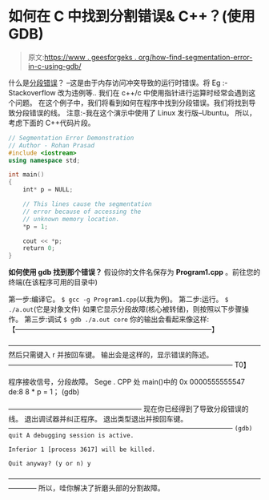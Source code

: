 # 如何在 C 中找到分割错误& C++？(使用 GDB)

> 原文:[https://www . geesforgeks . org/how-find-segmentation-error-in-c-using-gdb/](https://www.geeksforgeeks.org/how-to-find-segmentation-error-in-c-c-using-gdb/)

什么是[分段错误](https://www.geeksforgeeks.org/core-dump-segmentation-fault-c-cpp/)？
–这是由于内存访问冲突导致的运行时错误。将 Eg :-Stackoverflow 改为违例等..
我们在 c++/c 中使用指针进行运算时经常会遇到这个问题。
在这个例子中，我们将看到如何在程序中找到分段错误。我们将找到导致分段错误的线。
注意:-我在这个演示中使用了 Linux 发行版–Ubuntu。
所以，考虑下面的 C++代码片段。

```cpp
// Segmentation Error Demonstration
// Author - Rohan Prasad
#include <iostream>
using namespace std;

int main()
{
    int* p = NULL;

    // This lines cause the segmentation 
    // error because of accessing the 
    // unknown memory location.
    *p = 1;

    cout << *p;
    return 0;
}
```

 **如何使用 gdb 找到那个错误？**
假设你的文件名保存为 **Program1.cpp** 。前往您的终端(在该程序可用的目录中)

第一步:编译它。
`$ gcc -g Program1.cpp`(以我为例)。
第二步:运行。
`$ ./a.out`(它是对象文件)
如果它显示分段故障(核心被转储)，则按照以下步骤操作。
第三步:调试
`$ gdb ./a.out core`
你的输出会看起来像这样:【————————————————————————————】

————————————————————————————————————
然后只需键入 r 并按回车键。
输出会是这样的，显示错误的陈述。
————————————————————————————————
T0】

程序接收信号，分段故障。
Sege . CPP 处 main()中的 0x 0000555555547 de:8
8 * p = 1；
(gdb)

———————————————————
现在你已经得到了导致分段错误的线。
退出调试器并纠正程序。
退出类型退出并按回车键。
————————————————————————————————
 `(gdb) quit
A debugging session is active.`

`Inferior 1 [process 3617] will be killed.`

`Quit anyway? (y or n) y`

————————————————————————————————————————
所以，哇你解决了折磨头部的分割故障。